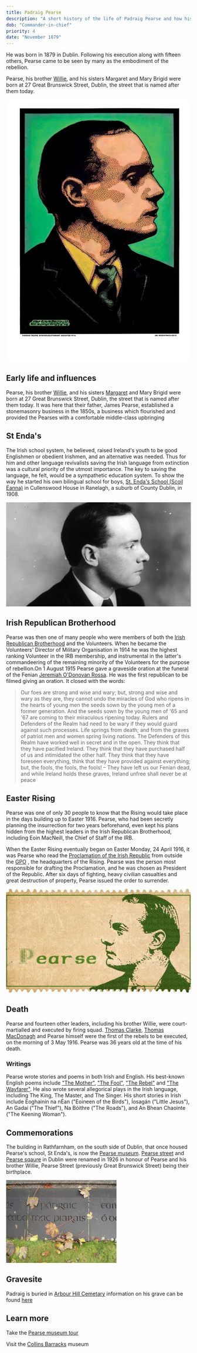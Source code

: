 ```yaml
---
title: Padraig Pearse
description: "A short history of the life of Padraig Pearse and how his influence affected the 1916 rising."
dob: "Commander-in-chief"
priority: 4
date: "November 1879"
---
```


He was born in 1879 in Dublin. Following his execution along with fifteen others, Pearse came to be seen by many as the embodiment of the rebellion.

Pearse, his brother [Willie](https://en.wikipedia.org/wiki/Willie_Pearse), and his sisters Margaret and Mary Brigid were born at 27 Great Brunswick Street, Dublin, the street that is named after them today.

![Pearse](./padraig_pearse_1.jpg)

## Early life and influences

Pearse, his brother [Willie](https://en.wikipedia.org/wiki/Willie_Pearse), and his sisters [Margaret](https://en.wikipedia.org/wiki/Margaret_Mary_Pearse) and Mary Brigid were born at 27 Great Brunswick Street, Dublin, the street that is named after them today. It was here that their father, James Pearse, established a stonemasonry business in the 1850s, a business which flourished and provided the Pearses with a comfortable middle-class upbringing

## St Enda's

The Irish school system, he believed, raised Ireland's youth to be good Englishmen or obedient Irishmen, and an alternative was needed. Thus for him and other language revivalists saving the Irish language from extinction was a cultural priority of the utmost importance. The key to saving the language, he felt, would be a sympathetic education system. To show the way he started his own bilingual school for boys, [St. Enda's School (Scoil Éanna)](https://en.wikipedia.org/wiki/St._Enda%27s_School) in Cullenswood House in Ranelagh, a suburb of County Dublin, in 1908.

![Younger life](./padraig_pearse_2.jpg)

## Irish Republican Brotherhood

Pearse was then one of many people who were members of both the [Irish Republican Brotherhood](https://en.wikipedia.org/wiki/Irish_Republican_Brotherhood) and the Volunteers. When he became the Volunteers' Director of Military Organisation in 1914 he was the highest ranking Volunteer in the IRB membership, and instrumental in the latter's commandeering of the remaining minority of the Volunteers for the purpose of rebellion.On 1 August 1915 Pearse gave a graveside oration at the funeral of the Fenian [Jeremiah O'Donovan Rossa](https://en.wikipedia.org/wiki/Jeremiah_O%27Donovan_Rossa). He was the first republican to be filmed giving an oration. It closed with the words:

> Our foes are strong and wise and wary; but, strong and wise and wary as they are, they cannot undo the miracles of God who ripens in the hearts of young men the seeds sown by the young men of a former generation. And the seeds sown by the young men of '65 and '67 are coming to their miraculous ripening today. Rulers and Defenders of the Realm had need to be wary if they would guard against such processes. Life springs from death; and from the graves of patriot men and women spring living nations. The Defenders of this Realm have worked well in secret and in the open. They think that they have pacified Ireland. They think that they have purchased half of us and intimidated the other half. They think that they have foreseen everything, think that they have provided against everything; but, the fools, the fools, the fools! – They have left us our Fenian dead, and while Ireland holds these graves, Ireland unfree shall never be at peace

## Easter Rising

Pearse was one of only 30 people to know that the Rising would take place in the days building up to Easter 1916. Pearse, who had been secretly planning the insurrection for two years beforehand, even kept his plans hidden from the highest leaders in the Irish Republican Brotherhood, including Eoin MacNeill, the Chief of Staff of the IRB.

When the Easter Rising eventually began on Easter Monday, 24 April 1916, it was Pearse who read the [Proclamation of the Irish Republic](https://en.wikipedia.org/wiki/Proclamation_of_the_Irish_Republic) from outside the [GPO](https://en.wikipedia.org/wiki/General_Post_Office,_Dublin) , the headquarters of the Rising. Pearse was the person most responsible for drafting the Proclamation, and he was chosen as President of the Republic. After six days of fighting, heavy civilian casualties and great destruction of property, Pearse issued the order to surrender.

![Immortalised](./padraig_pearse_4.jpg)

## Death

Pearse and fourteen other leaders, including his brother Willie, were court-martialled and executed by firing squad. [Thomas Clarke](https://shorthistorys.com/thomas-clarke/), [Thomas MacDonagh](https://en.wikipedia.org/wiki/Thomas_MacDonagh) and Pearse himself were the first of the rebels to be executed, on the morning of 3 May 1916. Pearse was 36 years old at the time of his death.

### Writings

Pearse wrote stories and poems in both Irish and English. His best-known English poems include ["The Mother"](https://ireland-calling.com/the-mother/), ["The Fool"](https://www.thefuture.ie/the-fool-a-poem-by-padraig-mac-piarais/), ["The Rebel"](https://ansionnachfionn.com/2016/05/03/the-rebel-patrick-h-pearse/) and ["The Wayfarer"](https://www.independent.ie/irish-news/1916/rising-poems-the-wayfarer-by-patrick-pearse-34222347.html). He also wrote several allegorical plays in the Irish language, including The King, The Master, and The Singer. His short stories in Irish include Eoghainín na nÉan ("Eoineen of the Birds"), Íosagán ("Little Jesus"), An Gadaí ("The Thief"), Na Bóithre ("The Roads"), and An Bhean Chaointe ("The Keening Woman").

## Commemorations

The building in Rathfarnham, on the south side of Dublin, that once housed Pearse's school, St Enda's, is now the [Pearse museum](https://en.wikipedia.org/wiki/Pearse_Museum).
[Pearse street](https://en.wikipedia.org/wiki/Pearse_Street) and [Pearse sqaure](https://en.wikipedia.org/wiki/Pearse_Square) in Dublin were renamed in 1926 in honour of Pearse and his brother Willie, Pearse Street (previously Great Brunswick Street) being their birthplace.

![Pearse](./padraig_pearse_3.jpg)

## Gravesite

Padraig is buried in [Arbour Hill Cemetary](https://en.wikipedia.org/wiki/Arbour_Hill_Prison) information on his grave can be found [here](https://www.findagrave.com/memorial/2006/patrick-henry-pearse)

## Learn more

Take the [Pearse museum tour ](http://pearsemuseum.ie/)

Visit the [Collins Barracks](https://www.museum.ie/Decorative-Arts-History/History-Architecture) museum

